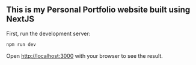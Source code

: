 
## This is my Personal Portfolio website built using NextJS

First, run the development server:

```bash
npm run dev
```

Open [http://localhost:3000](http://localhost:3000) with your browser to see the result.

